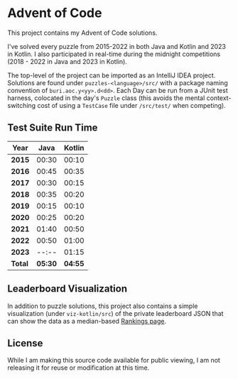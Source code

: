 # Advent of Code

This project contains my Advent of Code solutions. 

I've solved every puzzle from 2015-2022 in both Java and Kotlin and 2023 in Kotlin. I also participated in 
real-time during the midnight competitions (2018 - 2022 in Java and 2023 in Kotlin).

The top-level of the project can be imported as an IntelliJ IDEA project. Solutions are found under 
`puzzles-<language>/src/` with a package naming convention of `buri.aoc.y<yy>.d<dd>`. Each Day can be run from a JUnit 
test harness, colocated in the day's `Puzzle` class (this avoids the mental context-switching cost of using a `TestCase` file
under `/src/test/` when competing).

## Test Suite Run Time

| Year      | Java      | Kotlin    |
|-----------|-----------|-----------|
| **2015**  | 00:30     | 00:10     |
| **2016**  | 00:45     | 00:35     |
| **2017**  | 00:30     | 00:15     |
| **2018**  | 00:35     | 00:20     |
| **2019**  | 00:15     | 00:10     |
| **2020**  | 00:25     | 00:20     |
| **2021**  | 01:40     | 00:50     |
| **2022**  | 00:50     | 01:00     |
 | **2023** | --:--     | 01:15     |
| **Total** | **05:30** | **04:55** |

## Leaderboard Visualization

In addition to puzzle solutions, this project also contains a simple visualization (under `viz-kotlin/src`) of the 
private leaderboard JSON that can show the data as a median-based [Rankings page](http://aoc.urizone.net).

## License

While I am making this source code available for public viewing, I am not releasing it for reuse or modification at 
this time.